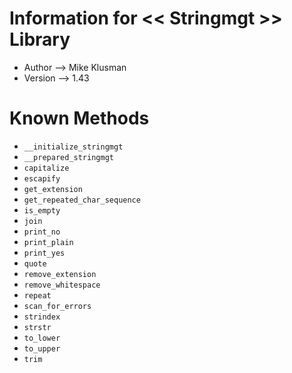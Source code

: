 # Information for << Stringmgt >> Library

* Author --> Mike Klusman
* Version --> 1.43

# Known Methods

* `__initialize_stringmgt`
* `__prepared_stringmgt`
* `capitalize`
* `escapify`
* `get_extension`
* `get_repeated_char_sequence`
* `is_empty`
* `join`
* `print_no`
* `print_plain`
* `print_yes`
* `quote`
* `remove_extension`
* `remove_whitespace`
* `repeat`
* `scan_for_errors`
* `strindex`
* `strstr`
* `to_lower`
* `to_upper`
* `trim`
